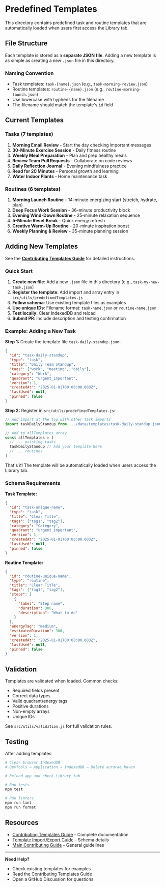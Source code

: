 # Predefined Templates

This directory contains predefined task and routine templates that are automatically loaded when users first access the Library tab.

## File Structure

Each template is stored as a **separate JSON file**. Adding a new template is as simple as creating a new `.json` file in this directory.

### Naming Convention

- Task templates: `task-{name}.json` (e.g., `task-morning-review.json`)
- Routine templates: `routine-{name}.json` (e.g., `routine-morning-launch.json`)
- Use lowercase with hyphens for the filename
- The filename should match the template's `id` field

## Current Templates

### Tasks (7 templates)

1. **Morning Email Review** - Start the day checking important messages
2. **30-Minute Exercise Session** - Daily fitness routine
3. **Weekly Meal Preparation** - Plan and prep healthy meals
4. **Review Team Pull Requests** - Collaborate on code reviews
5. **Daily Reflection Journal** - Evening mindfulness practice
6. **Read for 20 Minutes** - Personal growth and learning
7. **Water Indoor Plants** - Home maintenance task

### Routines (6 templates)

1. **Morning Launch Routine** - 14-minute energizing start (stretch, hydrate, plan)
2. **Deep Focus Work Session** - 36-minute productivity block
3. **Evening Wind-Down Routine** - 25-minute relaxation sequence
4. **5-Minute Reset Break** - Quick energy refresh
5. **Creative Warm-Up Routine** - 20-minute inspiration boost
6. **Weekly Planning & Review** - 35-minute planning session

## Adding New Templates

See the **[Contributing Templates Guide](../../../docs/CONTRIBUTING_TEMPLATES.md)** for detailed instructions.

### Quick Start

1. **Create new file**: Add a new `.json` file in this directory (e.g., `task-my-new-task.json`)
2. **Register the template**: Add import and array entry in `src/utils/predefinedTemplates.js`
3. **Follow schema**: Use existing template files as examples
4. **Use unique IDs**: Filename format: `task-name.json` or `routine-name.json`
5. **Test locally**: Clear IndexedDB and reload
6. **Submit PR**: Include description and testing confirmation

### Example: Adding a New Task

**Step 1:** Create the template file `task-daily-standup.json`:

```json
{
  "id": "task-daily-standup",
  "type": "task",
  "title": "Daily Team Standup",
  "tags": ["work", "meeting", "daily"],
  "category": "Work",
  "quadrant": "urgent_important",
  "version": 1,
  "createdAt": "2025-01-01T00:00:00.000Z",
  "lastUsed": null,
  "pinned": false
}
```

**Step 2:** Register in `src/utils/predefinedTemplates.js`:

```javascript
// Add import at the top with other task imports
import taskDailyStandup from '../data/templates/task-daily-standup.json'

// Add to allTemplates array
const allTemplates = [
  // ... existing tasks
  taskDailyStandup // Add your template here
  // ... routines
]
```

That's it! The template will be automatically loaded when users access the Library tab.

### Schema Requirements

**Task Template:**

```json
{
  "id": "task-unique-name",
  "type": "task",
  "title": "Clear Title",
  "tags": ["tag1", "tag2"],
  "category": "Category",
  "quadrant": "urgent_important",
  "version": 1,
  "createdAt": "2025-01-01T00:00:00.000Z",
  "lastUsed": null,
  "pinned": false
}
```

**Routine Template:**

```json
{
  "id": "routine-unique-name",
  "type": "routine",
  "title": "Clear Title",
  "tags": ["tag1", "tag2"],
  "steps": [
    {
      "label": "Step name",
      "duration": 300,
      "description": "What to do"
    }
  ],
  "energyTag": "medium",
  "estimatedDuration": 300,
  "version": 1,
  "createdAt": "2025-01-01T00:00:00.000Z",
  "lastUsed": null,
  "pinned": false
}
```

## Validation

Templates are validated when loaded. Common checks:

- Required fields present
- Correct data types
- Valid quadrant/energy tags
- Positive durations
- Non-empty arrays
- Unique IDs

See `src/utils/validation.js` for full validation rules.

## Testing

After adding templates:

```bash
# Clear browser IndexedDB
# DevTools → Application → IndexedDB → Delete aurorae_haven

# Reload app and check Library tab

# Run tests
npm test

# Run linters
npm run lint
npm run format
```

## Resources

- [Contributing Templates Guide](../../../docs/CONTRIBUTING_TEMPLATES.md) - Complete documentation
- [Template Import/Export Guide](../../../docs/TEMPLATE_IMPORT_EXPORT.md) - Schema details
- [Main Contributing Guide](../../../CONTRIBUTING.md) - General guidelines

---

**Need Help?**

- Check existing templates for examples
- Read the Contributing Templates Guide
- Open a GitHub Discussion for questions
